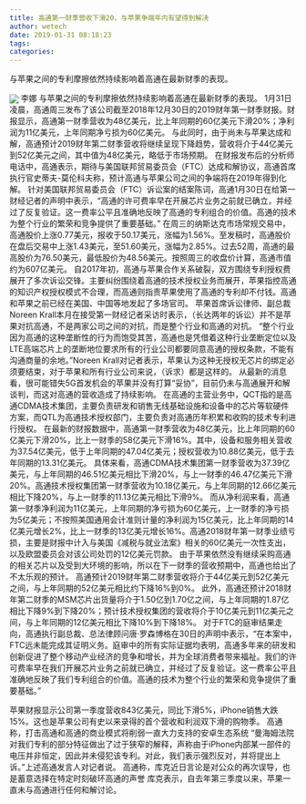 ```yaml
---
title: 高通第一财季营收下滑20，与苹果争端年内有望得到解决
author: wetech
date: 2019-01-31 08:18:23
tags: 
categories: 
---
```

与苹果之间的专利摩擦依然持续影响着高通在最新财季的表现。
<!-- more -->
<img align="center" border="0" src="https://imgcdn.yicai.com/uppics/images/2019/01/780bb8c10d1f399659464a61fe03056d.jpg" />
李娜
与苹果之间的专利摩擦依然持续影响着高通在最新财季的表现。
1月31日凌晨，高通周三发布了该公司截至2018年12月30日的2019财年第一财季财报。财报显示，高通第一财季营收为48亿美元，比上年同期的60亿美元下滑20%；净利润为11亿美元，上年同期净亏损为60亿美元。
与此同时，由于尚未与苹果达成和解，高通预计2019财年第二财季营收将继续呈现下降趋势，营收将介于44亿美元到52亿美元之间，其中值为48亿美元，略低于市场预期。
在财报发布后的分析师电话中，高通表示，期待与美国联邦贸易委员会（FTC）达成和解协议，高通首席执行官史蒂夫-莫伦科夫称，预计高通与苹果公司之间的争端将在2019年得到化解。
针对美国联邦贸易委员会（FTC）诉讼案的结案陈词，高通1月30日在给第一财经记者的声明中表示，“高通的许可费率早在开展芯片业务之前就已确立，并经过了反复验证。这一费率公平且准确地反映了高通的专利组合的价值。高通的技术为整个行业的繁荣和竞争提供了重要基础。”
在周三的纳斯达克市场常规交易中，高通股价上涨0.77美元，报收于50.17美元，涨幅为1.56%。至发稿时，高通股价在盘后交易中上涨1.43美元，至51.60美元，涨幅为2.85%。过去52周，高通的最高股价为76.50美元，最低股价为48.56美元。按照周三的收盘价计算，高通市值约为607亿美元。
自2017年初，高通与苹果合作关系破裂，双方围绕专利授权费展开了多次诉讼交锋。主要纠纷围绕着高通的技术授权业务而展开，苹果指控高通的知识产权授权模式不合理，而高通则指责苹果使用了高通的专利却不付钱。高通和苹果之前已经在美国、中国等地发起了多场官司。
苹果首席诉讼律师、副总裁Noreen Krall本月在接受第一财经记者采访时表示，（长达两年的诉讼）并不是苹果对抗高通，不是两家公司之间的对抗，而是整个行业和高通的对抗。
“整个行业因为高通的这种垄断性的行为而饱受其苦，高通也是凭借着这种行业垄断定位以及LTE高端芯片上的垄断地位要求所有的行业公司都要同意高通的授权条款，不能有沟通商量的余地。”Noreen Krall对记者表示，苹果认为这种无授权无芯片的绑定必须要结束，对于苹果和所有行业公司来说，（诉求）都是这样的。
从最新的消息看，很可能错失5G首发机会的苹果并没有打算“妥协”，目前仍未与高通展开和解谈判，而这对高通的营收造成了持续影响。
在高通的主营业务中，QCT指的是高通CDMA技术集团，主要负责研发和销售无线基础设施和设备中的芯片等软硬件方案，而QTL为高通技术授权部门，主要负责对高通历年积累和收购的技术专利进行授权。
在最新的财报数据中，高通第一财季营收为48亿美元，比上年同期的60亿美元下滑20%，比上一财季的58亿美元下滑16%。其中，设备和服务相关营收为37.54亿美元，低于上年同期的47.04亿美元；授权营收为10.88亿美元，低于去年同期的13.31亿美元。
具体来看，高通CDMA技术集团第一财季营收为37.39亿美元，与上年同期的46.51亿美元相比下滑20%，与上一财季的46.47亿美元下滑20%。高通技术授权集团第一财季营收为10.18亿美元，与上年同期的12.66亿美元相比下降20%，与上一财季的11.13亿美元相比下滑9%。
而从净利润来看，高通第一财季净利润为11亿美元，上年同期的净亏损为60亿美元，上一财季的净亏损为5亿美元；不按照美国通用会计准则计量的净利润为15亿美元，比上年同期的14亿美元增长2%，比上一财季的13亿美元增长16%。高通2018财年第一财季业绩亏损，主要是财报中计入与美国《减税与就业法案》相关的60亿美元一次性支出，以及欧盟委员会对该公司处罚的12亿美元罚款。
由于苹果依然没有继续采购高通的相关芯片以及受到大环境的影响，所以在下一财季的营收预期中，高通也给出了不太乐观的预计。
高通预计2019财年第二财季营收将介于44亿美元到52亿美元之间，与上年同期的52亿美元相比约下降16%到0%。
此外，高通还预计2018财年第二财季的MSM芯片出货量将介于1.50亿到1.70亿之间，与上年同期的1.87亿相比下降9%到下降20%；预计技术授权集团的营收将介于10亿美元到11亿美元之间，与上年同期的12亿美元相比下降10%到下降18%。
对于FTC的庭审结果走向，高通执行副总裁、总法律顾问唐·罗森博格在30日的声明中表示，“在本案中，FTC远未能完成其证明义务。庭审中的所有实际证据均表明，高通多年来的研发和创新促进了整个移动产业经济的竞争和增长，并为全球消费者带来福祉。我们的许可费率早在我们开展芯片业务之前就已确立，并经过了反复验证。这一费率公平且准确地反映了我们专利组合的价值。高通的技术为整个行业的繁荣和竞争提供了重要基础。”
 
 
苹果财报显示公司第一季度营收843亿美元，同比下滑5%，iPhone销售大跌15%。这也是苹果公司有史以来录得的首个营收和利润双下滑的购物季。
高通称，打击高通和高通的商业模式将削弱一直大力支持的安卓生态系统
“曼海姆法院对我们专利的部分特征做出了过于狭窄的解释，声称由于iPhone内部某一部件的电压并非恒定，因此并未侵犯该专利。对此，我们表示强烈反对，并将提出上诉。”上述高通发言人对记者说。
高通称，库克近日言论是对公众的再次误导，也是蓄意选择在特定时刻破环高通的声誉
库克表示，自去年第三季度以来，苹果一直未与高通进行任何和解讨论。
